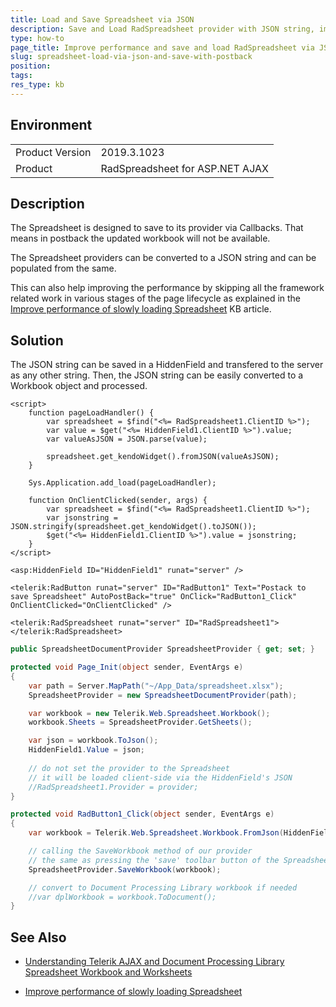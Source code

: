 ```yaml
---
title: Load and Save Spreadsheet via JSON
description: Save and Load RadSpreadsheet provider with JSON string, improve loading performance and access changes on postback
type: how-to
page_title: Improve performance and save and load RadSpreadsheet via JSON | Telerik UI for ASP.NET AJAX
slug: spreadsheet-load-via-json-and-save-with-postback
position: 
tags: 
res_type: kb
---
```


## Environment
<table>
	<tbody>
		<tr>
			<td>Product Version</td>
			<td>2019.3.1023</td>
		</tr>
		<tr>
			<td>Product</td>
			<td>RadSpreadsheet for ASP.NET AJAX</td>
		</tr>
	</tbody>
</table>


## Description

The Spreadsheet is designed to save to its provider via Callbacks. That means in postback the updated workbook will not be available. 

The Spreadsheet providers can be converted to a JSON string and can be populated from the same. 

This can also help improving the performance by skipping all the framework related work in various stages of the page lifecycle as explained in the [Improve performance of slowly loading Spreadsheet](https://www.telerik.com/support/kb/aspnet-ajax/spreadsheet/details/improve-performance-of-slowly-loading-spreadsheet) KB article.

## Solution

The JSON string can be saved in a HiddenField and transfered to the server as any other string. Then, the JSON string can be easily converted to a Workbook object and processed.

````ASPNET
<script>
    function pageLoadHandler() {
        var spreadsheet = $find("<%= RadSpreadsheet1.ClientID %>");
        var value = $get("<%= HiddenField1.ClientID %>").value;
        var valueAsJSON = JSON.parse(value);

        spreadsheet.get_kendoWidget().fromJSON(valueAsJSON);
    }

    Sys.Application.add_load(pageLoadHandler);

    function OnClientClicked(sender, args) {
        var spreadsheet = $find("<%= RadSpreadsheet1.ClientID %>");
        var jsonstring = JSON.stringify(spreadsheet.get_kendoWidget().toJSON());
        $get("<%= HiddenField1.ClientID %>").value = jsonstring;
    }
</script>

<asp:HiddenField ID="HiddenField1" runat="server" />

<telerik:RadButton runat="server" ID="RadButton1" Text="Postack to save Spreadsheet" AutoPostBack="true" OnClick="RadButton1_Click" OnClientClicked="OnClientClicked" />

<telerik:RadSpreadsheet runat="server" ID="RadSpreadsheet1"></telerik:RadSpreadsheet>
````

````C#
public SpreadsheetDocumentProvider SpreadsheetProvider { get; set; }

protected void Page_Init(object sender, EventArgs e)
{
    var path = Server.MapPath("~/App_Data/spreadsheet.xlsx");
    SpreadsheetProvider = new SpreadsheetDocumentProvider(path);

    var workbook = new Telerik.Web.Spreadsheet.Workbook();
    workbook.Sheets = SpreadsheetProvider.GetSheets();

    var json = workbook.ToJson();
    HiddenField1.Value = json;
    
    // do not set the provider to the Spreadsheet
    // it will be loaded client-side via the HiddenField's JSON 
    //RadSpreadsheet1.Provider = provider;
}

protected void RadButton1_Click(object sender, EventArgs e)
{
    var workbook = Telerik.Web.Spreadsheet.Workbook.FromJson(HiddenField1.Value);

    // calling the SaveWorkbook method of our provider
    // the same as pressing the 'save' toolbar button of the Spreadsheet
    SpreadsheetProvider.SaveWorkbook(workbook);

    // convert to Document Processing Library workbook if needed
    //var dplWorkbook = workbook.ToDocument();
}
````

## See Also

* [Understanding Telerik AJAX and Document Processing Library Spreadsheet Workbook and Worksheets](https://www.telerik.com/support/kb/aspnet-ajax/spreadsheet/details/understanding-telerik-ajax-and-document-processing-library-spreadsheet-workbook-and-worksheets)

* [Improve performance of slowly loading Spreadsheet](https://www.telerik.com/support/kb/aspnet-ajax/spreadsheet/details/improve-performance-of-slowly-loading-spreadsheet)

 